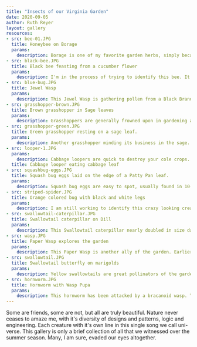 ```yaml
---
title: "Insects of our Virginia Garden"
date: 2020-09-05
author: Ruth Reyer
layout: gallery
resources:
- src: bee-01.JPG
  title: Honeybee on Borage
  params:
    description: Borage is one of my favorite garden herbs, simply because it's a magnet for honeybees. This worker bee is busy collecting nectar and pollen to return to the colony. Honeybees use pollen for protein and nectar for carbohydrates. I do hope our collection of Borage and other blooms resulted in a waggle dance back at the colony.
- src: black-bee.JPG
  title: Black bee feasting from a cucumber flower
  params:
    description: I'm in the process of trying to identify this bee. It's not one I've seen before. In person it looked as black as a polished shoe and was about the size of a honeybee. Here, she is feasting on the offerings of a cucumber bloom.
- src: blue-bug.JPG
  title: Jewel Wasp
  params:
    description: This Jewel Wasp is gathering pollen from a Black Brandywine Tomato bloom. Some Jewel Wasp species are parasitoids - meaning they choose a host insect to kill in order to complete their life cycle. 
- src: grasshopper-brown.JPG
  title: Brown grasshopper in Sage leaves
  params:
    description: Grasshoppers are generally frowned upon in gardening as they're quick to destroy an entire crop. Fortunately we didn't see such behavior this year and never saw any damage to the sage where the grasshoppers were always living their best lives.
- src: grasshopper-green.JPG
  title: Green grasshopper resting on a sage leaf.
  params:
    description: Another grasshopper minding its business in the sage. I never saw them anywhere besides the sage bush and even it was left unbothered.
- src: looper-1.JPG
  params:
    description: Cabbage loopers are quick to destroy your cole crops. At this size the damage is minimal, but they grow quickly and the larger they become the more damage they create. Wasps are helpful, but picking them off of your plants early will help manage their destruction.
  title: Cabbage looper eating cabbage leaf
- src: squashbug-eggs.JPG
  title: Squash bug eggs laid on the edge of a Patty Pan leaf.
  params:
    description: Squash bug eggs are easy to spot, usually found in 10-15 tiny brown or red-hued clusters on either side of squash plant leaves. If your plant's leaves are turning yellow and dying these bugs could be the culprit. 
- src: striped-spider.JPG
  title: Orange colored bug with black and white legs
  params:
    description: I am still working to identify this crazy looking creature. It was quick on its feet and is not one I've seen very many times this season. I love the pattern on its legs - very dramatic indeed!
- src: swallowtail-caterpillar.JPG
  title: Swallowtail caterpillar on Dill
  params:
    description: This Swallowtail caterpillar nearly doubled in size daily for the week we watched it. It and many others were quite content to devour the Dill in order to thrive. Fortunately I planted more than enough to share. I look forward to more Swallowtails visiting our garden.
- src: wasp.JPG
  title: Paper Wasp explores the garden
  params:
    description: This Paper Wasp is another ally of the garden. Earlier in the season I witnessed one feeding on the remains of a cabbage looper that was destroying our brassicas.
- src: swallowtail.JPG
  title: Swallowtail butterfly on marigolds
  params:
    description: Yellow swallowtails are great pollinators of the garden. The females are slightly larger than the males, though their patterns are similar. Their only diet is flower nectar, making Marigolds like these and other flowering plants an important element of the garden.
- src: hornworm.JPG
  title: Hornworm with Wasp Pupa
  params:
    description: This hornworm has been attacked by a bracanoid wasp. The wasp lays eggs inside of the worm where they feed and emerge into the pupa stage. This event results in death of the Hornworm. Wasps are a garden ally, as these worms can cause enormous damage to a tomato crop.
---
```


Some are friends, some are not, but all are truly beautiful. Nature never ceases to amaze me, with it's diversity of designs and patterns, logic and engineering. Each creature with it's own line in this single song we call uni-verse. This gallery is only a brief collection of all that we witnessed over the summer season. Many, I am sure, evaded our eyes altogether.